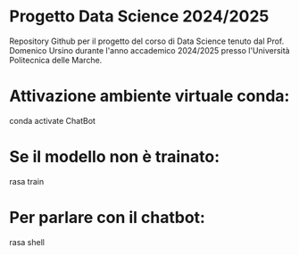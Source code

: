 # Progetto Data Science 2024/2025

Repository Github per il progetto del corso di Data Science tenuto dal Prof. Domenico Ursino durante l'anno accademico 2024/2025 presso l'Università Politecnica delle Marche.




# Attivazione ambiente virtuale conda:

conda activate ChatBot



# Se il modello non è trainato:

rasa train


# Per parlare con il chatbot:

rasa shell

